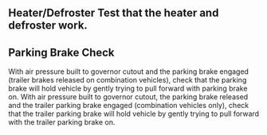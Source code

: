 ## Heater/Defroster Test that the heater and defroster work.
## Parking Brake Check
With air pressure built to governor cutout and the parking brake engaged (trailer brakes released on combination vehicles), check that the parking brake will hold vehicle by gently trying to pull forward with parking brake on. With air pressure built to governor cutout, the parking brake released and the trailer parking brake engaged (combination vehicles only), check that the trailer parking brake will hold vehicle by gently trying to pull forward with the trailer parking brake on.